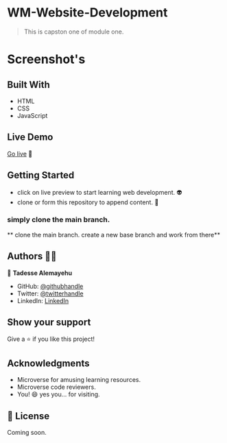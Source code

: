 # WM-Website-Development

> This is capston one of module one. 
# Screenshot's 

## Built With

- HTML
- CSS 
- JavaScript

## Live Demo

[Go live]() 🙂


## Getting Started

- click on live preview to start learning web development. 👽
- clone or form this repository to append content. 👏

### simply clone the main branch.
** clone the main branch. create a new base branch and work from there**

## Authors 👱‍♂️

👤 **Tadesse Alemayehu**

- GitHub: [@githubhandle](https://github.com/Tadesse-Alemayehu) 
- Twitter: [@twitterhandle](https://twitter.com/TadesseWebDev)
- LinkedIn: [LinkedIn](https://www.linkedin.com/in/tadesse-alemayehu-60141a221/)

## Show your support

Give a ⭐️ if you like this project!
## Acknowledgments

- Microverse for amusing learning resources.
- Microverse code reviewers.
- You! 😄 yes you... for visiting.

## 📝 License

Coming soon.
